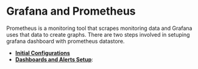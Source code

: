 # Grafana and Prometheus
Prometheus is a monitoring tool that scrapes monitoring data and Grafana uses that data to create
 graphs. There are two steps involved in setuping grafana dashboard with prometheus datastore.

- [**Initial Configurations**](/grafana-prometheus-config.html)
- [**Dashboards and Alerts Setup**](/grafana-prometheus-setup.html):


